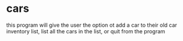 # cars
this program will give the user the option ot add a car to their old car inventory list, list all the cars in the list, or quit from the program
